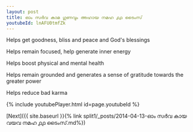 ```yaml
---
layout: post
title: ഓം സർവ കാമ ഗുണവും അഹായ നമഹ ൧൧ ടൈംസ്
youtubeId: lnAFU0tmfZk
---
```

 
 
Helps get goodness, bliss and peace and God's blessings
 
Helps remain focused, help generate inner energy 
 
Helps boost physical and mental health 
 
Helps remain grounded and generates a sense of gratitude towards the greater power 
 
Helps reduce bad karma
 
 
 
 


{% include youtubePlayer.html id=page.youtubeId %}
 
[Next]({{ site.baseurl }}{% link  split1/_posts/2014-04-13-ഓം സർവ കായ വയവ നമഹ ൧൧ ടൈംസ്.md%})
 

